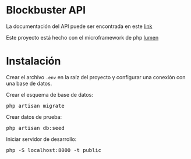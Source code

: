 # Blockbuster API

La documentación del API puede ser encontrada en este [link](https://documenter.getpostman.com/view/10516858/UUy7c5Gh)

Este proyecto está hecho con el microframework de php [lumen](https://lumen.laravel.com/)

# Instalación

Crear el archivo `.env` en la raíz del proyecto y configurar una conexión con una base de datos.

Crear el esquema de base de datos:
<pre>
php artisan migrate
</pre>

Crear datos de prueba:
<pre>
php artisan db:seed
</pre>

Iniciar servidor de desarrollo:
<pre>
php -S localhost:8000 -t public
</pre>
